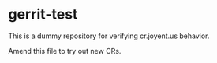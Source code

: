 # gerrit-test

This is a dummy repository for verifying cr.joyent.us behavior.

Amend this file to try out new CRs.
